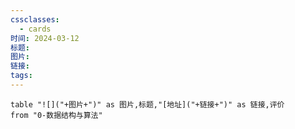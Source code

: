 ```yaml
---
cssclasses:
  - cards
时间: 2024-03-12
标题: 
图片: 
链接: 
tags:
---
```


```dataview
table "![]("+图片+")" as 图片,标题,"[地址]("+链接+")" as 链接,评价
from "0-数据结构与算法"
```

